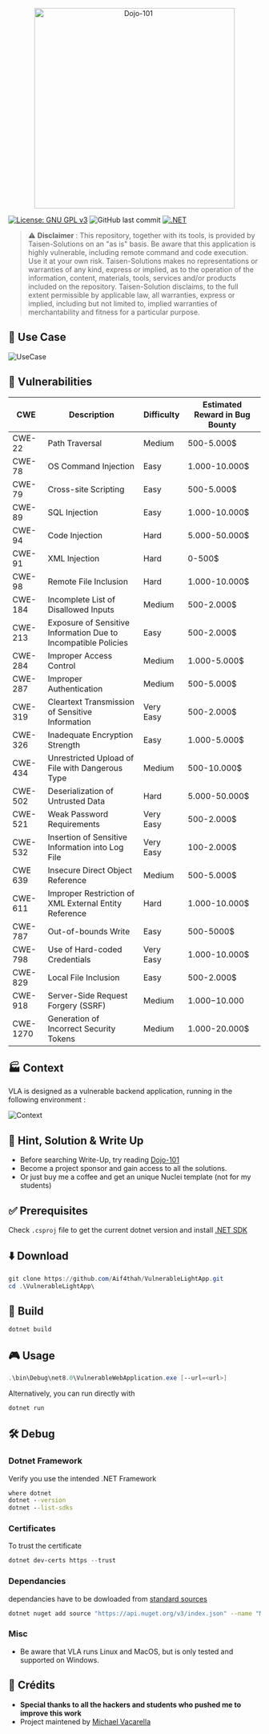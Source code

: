 <p align="center">
    <img src="./Logo-VLA.jpg" alt="Dojo-101" style="width: 400px;" />
</p>

[![License: GNU GPL v3](https://img.shields.io/badge/License-GPLv3-blue.svg)](https://www.gnu.org/licenses/gpl-3.0)
![GitHub last commit](https://img.shields.io/github/last-commit/Aif4thah/VulnerableLightApp)
[![.NET](https://github.com/Aif4thah/VulnerableLightApp/actions/workflows/dotnet.yml/badge.svg)](https://github.com/Aif4thah/VulnerableLightApp/actions/workflows/dotnet.yml)


> ⚠️ **Disclaimer** : This repository, together with its tools, is provided by Taisen-Solutions on an "as is" basis. Be aware that this application is highly vulnerable, including remote command and code execution. Use it at your own risk. Taisen-Solutions makes no representations or warranties of any kind, express or implied, as to the operation of the information, content, materials, tools, services and/or products included on the repository. Taisen-Solution disclaims, to the full extent permissible by applicable law, all warranties, express or implied, including but not limited to, implied warranties of merchantability and fitness for a particular purpose.


## 🎱 Use Case

![UseCase](./VLAusecase.drawio.png)


## 🐞 Vulnerabilities

| CWE | Description | Difficulty | Estimated Reward in Bug Bounty |
|----|---|----|---|
| CWE-22 | Path Traversal | Medium | 500-5.000$ |
| CWE-78 | OS Command Injection | Easy | 1.000-10.000$ |
| CWE-79 | Cross-site Scripting | Easy  | 500-5.000$ |
| CWE-89 | SQL Injection | Easy | 1.000-10.000$ |
| CWE-94 | Code Injection| Hard | 5.000-50.000$ |
| CWE-91 | XML Injection | Hard | 0-500$ |
| CWE-98 | Remote File Inclusion | Hard | 1.000-10.000$ |
| CWE-184 | Incomplete List of Disallowed Inputs | Medium | 500-2.000$ |
| CWE-213 | Exposure of Sensitive Information Due to Incompatible Policies | Easy | 500-2.000$ |
| CWE-284 | Improper Access Control | Medium | 1.000-5.000$ |
| CWE-287 | Improper Authentication | Medium | 500-5.000$ |
| CWE-319 | Cleartext Transmission of Sensitive Information | Very Easy | 500-2.000$ |
| CWE-326 | Inadequate Encryption Strength | Easy  | 1.000-5.000$ |
| CWE-434 | Unrestricted Upload of File with Dangerous Type | Medium | 500-10.000$ |
| CWE-502 | Deserialization of Untrusted Data | Hard  | 5.000-50.000$ |
| CWE-521 | Weak Password Requirements | Very Easy | 500-2.000$ |
| CWE-532 | Insertion of Sensitive Information into Log File | Very Easy  |100-2.000$ |
| CWE 639 | Insecure Direct Object Reference | Medium | 500-5.000$ |
| CWE-611 | Improper Restriction of XML External Entity Reference | Hard | 1.000-10.000$ |
| CWE-787 | Out-of-bounds Write | Easy | 500-5000$ |
| CWE-798 | Use of Hard-coded Credentials | Very Easy | 1.000-10.000$ |
| CWE-829 | Local File Inclusion | Easy | 500-2.000$|
| CWE-918 | Server-Side Request Forgery (SSRF) | Medium | 1.000$-10.000$|
| CWE-1270 | Generation of Incorrect Security Tokens | Medium | 1.000-20.000$ |


## 🏭 Context

VLA is designed as a vulnerable backend application, running in the following environment : 

![Context](./Context.png)


## 🔑 Hint, Solution & Write Up

* Before searching Write-Up, try reading [Dojo-101](https://github.com/Aif4thah/Dojo-101)
* Become a project sponsor and gain access to all the solutions.
* Or just buy me a coffee and get an unique Nuclei template (not for my students)


## ✅ Prerequisites

Check `.csproj` file to get the current dotnet version and install [.NET SDK](https://dotnet.microsoft.com/en-us/download)


## ⬇️ Download

```PowerShell
git clone https://github.com/Aif4thah/VulnerableLightApp.git
cd .\VulnerableLightApp\
```


## 🔧 Build

```PowerShell
dotnet build
```


## 🎮 Usage

```PowerShell
.\bin\Debug\net8.0\VulnerableWebApplication.exe [--url=<url>]
```

Alternatively, you can run directly with

```PowerShell
dotnet run
```


## 🛠️ Debug 

### Dotnet Framework

Verify you use the intended .NET Framework

```cmd
where dotnet
dotnet --version
dotnet --list-sdks
```

### Certificates

To trust the certificate

```PowerShell
dotnet dev-certs https --trust
```


### Dependancies

dependancies have to be dowloaded from [standard sources](https://go.microsoft.com/fwlink/?linkid=848054)

```sh
dotnet nuget add source "https://api.nuget.org/v3/index.json" --name "Microsoft"
```

### Misc

* Be aware that VLA runs Linux and MacOS, but is only tested and supported on Windows.

## 💜 Crédits

* **Special thanks to all the hackers and students who pushed me to improve this work**
* Project maintened by [Michael Vacarella](https://github.com/Aif4thah)
